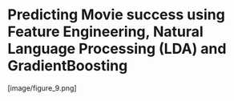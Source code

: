 # Predicting Movie success using Feature Engineering, Natural Language Processing (LDA) and GradientBoosting

[image/figure_9.png]
